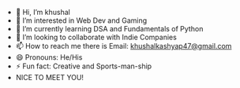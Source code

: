 - 👋 Hi, I’m khushal
- 👀 I’m interested in Web Dev and Gaming 
- 🌱 I’m currently learning DSA and Fundamentals of Python
- 💞️ I’m looking to collaborate with Indie Companies
- 📫 How to reach me there is Email: khushalkashyap47@gmail.com
- 😄 Pronouns: He/His
- ⚡ Fun fact: Creative and Sports-man-ship
- NICE TO MEET YOU!

<!---
Mattmurdock141/Mattmurdock141 is a ✨ special ✨ repository because its `README.md` (this file) appears on your GitHub profile.
You can click the Preview link to take a look at your changes.
--->
